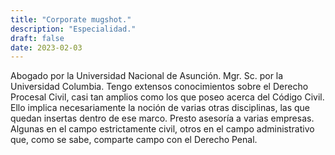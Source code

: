 ```yaml
---
title: "Corporate mugshot."
description: "Especialidad."
draft: false
date: 2023-02-03
---
```


Abogado por la Universidad Nacional de Asunción. Mgr. Sc. por la Universidad Columbia. Tengo extensos conocimientos sobre el Derecho Procesal Civil, casi tan amplios como los que poseo acerca del Código Civil. Ello implica necesariamente la noción de varias otras disciplinas, las que quedan insertas dentro de ese marco. Presto asesoría a varias empresas. Algunas en el campo estrictamente civil, otros en el campo administrativo que, como se sabe, comparte campo con el Derecho Penal.

